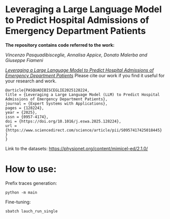 # Leveraging a Large Language Model to Predict Hospital Admissions of Emergency Department Patients

**The repository contains code referred to the work:**

*Vincenzo Pasquadibisceglie, Annalisa Appice, Donato Malerba and Giuseppe Fiameni*


[*Leveraging a Large Language Model to Predict Hospital Admissions of Emergency Department Patients*](https://www.sciencedirect.com/science/article/pii/S0957417425018445)
Please cite our work if you find it useful for your research and work.

```
@article{PASQUADIBISCEGLIE2025128224,
title = {Leveraging a Large Language Model (LLM) to Predict Hospital Admissions of Emergency Department Patients},
journal = {Expert Systems with Applications},
pages = {128224},
year = {2025},
issn = {0957-4174},
doi = {https://doi.org/10.1016/j.eswa.2025.128224},
url = {https://www.sciencedirect.com/science/article/pii/S0957417425018445}
}
}
```

Link to the datasets:
https://physionet.org/content/mimicel-ed/2.1.0/

# How to use:

Prefix traces generation:
```
python -m main
```
Fine-tuning:

```
sbatch lauch_run_single
```
